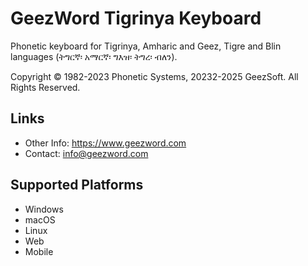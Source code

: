 # GeezWord Tigrinya Keyboard

Phonetic keyboard for Tigrinya, Amharic and Geez, Tigre and Blin languages (ትግርኛ፡ አማርኛ፡ ግእዝ፡ ትግረ፡ ብለን).

Copyright © 1982-2023 Phonetic Systems, 20232-2025 GeezSoft. All Rights Reserved.


## Links
*	Other Info:  <https://www.geezword.com>
*	Contact:  <info@geezword.com>

## Supported Platforms
*	Windows
*	macOS
*	Linux
*	Web
*	Mobile